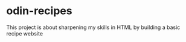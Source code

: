 # odin-recipes
This project is about sharpening my skills in HTML by building a basic recipe website